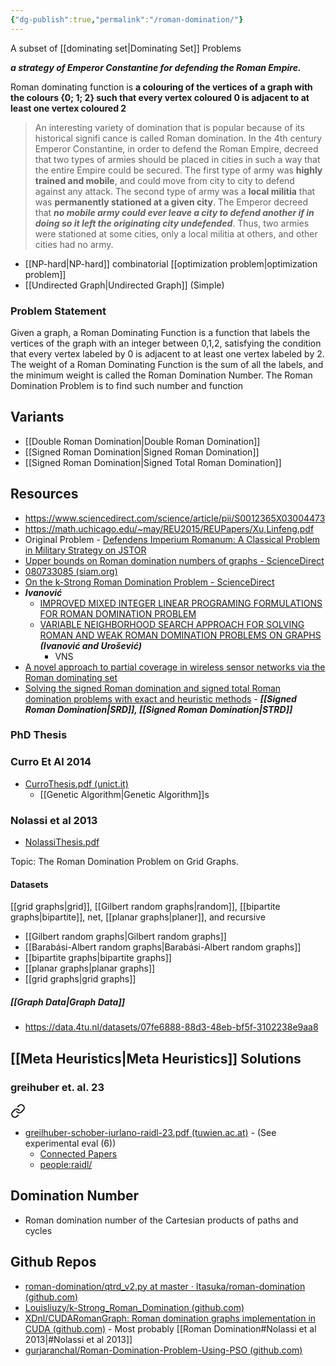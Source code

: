 ```yaml
---
{"dg-publish":true,"permalink":"/roman-domination/"}
---
```



A subset of [[dominating set\|Dominating Set]] Problems

***a strategy of Emperor Constantine for defending the Roman Empire.***

Roman dominating function is **a colouring of the vertices of a graph with the colours {0; 1; 2} such that every vertex coloured 0 is adjacent to at least one vertex coloured 2**

>    An interesting variety of domination that is popular because of its historical signifi cance is called Roman domination. In the 4th century Emperor Constantine, in order to defend the Roman Empire, decreed that two types of armies should be placed in cities in such a way that the entire Empire could be secured. The first type of army was **highly trained and mobile**, and could move from city to city to defend against any attack. The second type of army was a **local militia** that was **permanently stationed at a given city**. The Emperor decreed that ***no mobile army could ever leave a city to defend another if in doing so it left the originating city undefended***. Thus, two armies were stationed at some cities, only a local militia at others, and other cities had no army.

- [[NP-hard\|NP-hard]] combinatorial [[optimization problem\|optimization problem]]
- [[Undirected Graph\|Undirected Graph]] (Simple)

### Problem Statement

Given a graph, a Roman Dominating Function is a function that labels the vertices of the graph with an integer between 0,1,2, satisfying the condition that every vertex labeled by 0 is adjacent to at least one vertex labeled by 2. The weight of a Roman Dominating Function is the sum of all the labels, and the minimum weight is called the Roman Domination Number. The Roman Domination Problem is to find such number and function

## Variants

- [[Double Roman Domination\|Double Roman Domination]]
- [[Signed Roman Domination\|Signed Roman Domination]]
- [[Signed Roman Domination\|Signed Total Roman Domination]]

## Resources

- https://www.sciencedirect.com/science/article/pii/S0012365X03004473
- https://math.uchicago.edu/~may/REU2015/REUPapers/Xu,Linfeng.pdf
- Original Problem - [Defendens Imperium Romanum: A Classical Problem in Military Strategy on JSTOR](https://www.jstor.org/stable/2589113)
- [Upper bounds on Roman domination numbers of graphs - ScienceDirect](https://www.sciencedirect.com/science/article/pii/S0012365X11005899)
- [080733085 (siam.org)](https://epubs.siam.org/doi/pdf/10.1137/080733085)
- [On the k-Strong Roman Domination Problem - ScienceDirect](https://www.sciencedirect.com/science/article/abs/pii/S0166218X20302675)
- ***Ivanović***
	- [IMPROVED MIXED INTEGER LINEAR PROGRAMING FORMULATIONS FOR ROMAN DOMINATION PROBLEM](http://elib.mi.sanu.ac.rs/files/journals/publ/119/publn119p51-58.pdf)
	- [VARIABLE NEIGHBORHOOD SEARCH APPROACH FOR SOLVING ROMAN AND WEAK ROMAN DOMINATION PROBLEMS ON GRAPHS](https://www.researchgate.net/profile/Marija-Ivanovic-6/publication/332739420_Variable_Neighborhood_Search_Approach_for_Solving_Roman_and_Weak_Roman_Domination_Problems_on_Graphs/links/5cc765494585156cd7bbaed6/Variable-Neighborhood-Search-Approach-for-Solving-Roman-and-Weak-Roman-Domination-Problems-on-Graphs.pdf) ***(Ivanović and Urošević)***
		- VNS
- [A novel approach to partial coverage in wireless sensor networks via the Roman dominating set](https://ietresearch.onlinelibrary.wiley.com/doi/full/10.1049/ntw2.12034)
- [Solving the signed Roman domination and signed total Roman domination problems with exact and heuristic methods](https://arxiv.org/pdf/2201.00394) - ***[[Signed Roman Domination\|SRD]], [[Signed Roman Domination\|STRD]]***

### PhD Thesis

### Curro Et Al 2014
- [CurroThesis.pdf (unict.it)](https://www.iris.unict.it/retrieve/67e47719-c53c-4d47-9f82-a0808aeffd8f/CurroThesis.pdf)
	- [[Genetic Algorithm\|Genetic Algorithm]]s

### Nolassi et al 2013

- [NolassiThesis.pdf](http://archivia.unict.it/bitstream/10761/1560/1/NLSSVT80M16C351B-NolassiThesis.pdf)

 Topic: The Roman Domination Problem on Grid Graphs.

#### Datasets

[[grid graphs\|grid]], [[Gilbert random graphs\|random]], [[bipartite graphs\|bipartite]], net, [[planar graphs\|planer]], and recursive

 -  [[Gilbert random graphs\|Gilbert random graphs]]
 -  [[Barabási-Albert random graphs\|Barabási-Albert random graphs]]
 -  [[bipartite graphs\|bipartite graphs]]
 -  [[planar graphs\|planar graphs]]
 -  [[grid graphs\|grid graphs]]

##### [[Graph Data\|Graph Data]]

- https://data.4tu.nl/datasets/07fe6888-88d3-48eb-bf5f-3102238e9aa8

## [[Meta Heuristics\|Meta Heuristics]] Solutions

### greihuber et. al. 23
 
<div class="transclusion internal-embed is-loaded"><a class="markdown-embed-link" href="/rdp-greihuber-et-al-23/" aria-label="Open link"><svg xmlns="http://www.w3.org/2000/svg" width="24" height="24" viewBox="0 0 24 24" fill="none" stroke="currentColor" stroke-width="2" stroke-linecap="round" stroke-linejoin="round" class="svg-icon lucide-link"><path d="M10 13a5 5 0 0 0 7.54.54l3-3a5 5 0 0 0-7.07-7.07l-1.72 1.71"></path><path d="M14 11a5 5 0 0 0-7.54-.54l-3 3a5 5 0 0 0 7.07 7.07l1.71-1.71"></path></svg></a><div class="markdown-embed">





- [greilhuber-schober-iurlano-raidl-23.pdf (tuwien.ac.at)](https://www.ac.tuwien.ac.at/files/pub/greilhuber-schober-iurlano-raidl-23.pdf) -  (See experimental eval (6))
	- [Connected Papers](https://www.connectedpapers.com/main/9884d5726f0364545db85944fada435995fc798d/A-Simulated-Annealing-Based-Approach-for-the-Roman-Domination-Problem/graph)
	- [people:raidl/](https://www.ac.tuwien.ac.at/people/raidl/)




</div></div>



## Domination Number

- Roman domination number of the Cartesian products of paths and cycles

## Github Repos

- [roman-domination/qtrd_v2.py at master · Itasuka/roman-domination (github.com)](https://github.com/Itasuka/roman-domination/blob/master/qtrd_v2.py)
- [Louisliuzy/k-Strong_Roman_Domination (github.com)](https://github.com/Louisliuzy/k-Strong_Roman_Domination)
- [XDnl/CUDARomanGraph: Roman domination graphs implementation in CUDA (github.com)](https://github.com/XDnl/CUDARomanGraph) - Most probably [[Roman Domination#Nolassi et al 2013\|#Nolassi et al 2013]]
- [gurjaranchal/Roman-Domination-Problem-Using-PSO (github.com)](https://github.com/gurjaranchal/Roman-Domination-Problem-Using-PSO)

